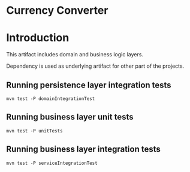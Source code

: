 Currency Converter
=================================

# Introduction

This artifact includes domain and business logic layers. 

Dependency is used as underlying artifact for other part of the projects.

## Running persistence layer integration tests

	mvn test -P domainIntegrationTest
	
## Running business layer unit tests

	mvn test -P unitTests

## Running business layer integration tests

	mvn test -P serviceIntegrationTest

